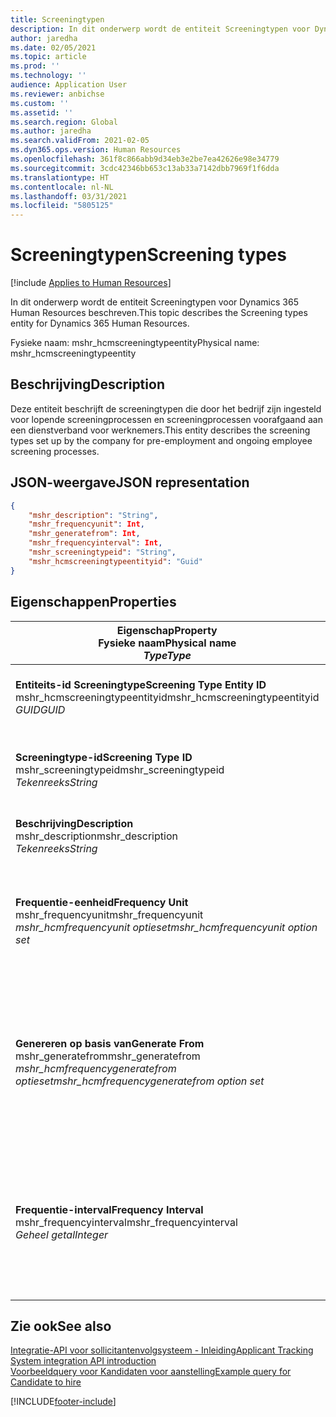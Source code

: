 ```yaml
---
title: Screeningtypen
description: In dit onderwerp wordt de entiteit Screeningtypen voor Dynamics 365 Human Resources beschreven.
author: jaredha
ms.date: 02/05/2021
ms.topic: article
ms.prod: ''
ms.technology: ''
audience: Application User
ms.reviewer: anbichse
ms.custom: ''
ms.assetid: ''
ms.search.region: Global
ms.author: jaredha
ms.search.validFrom: 2021-02-05
ms.dyn365.ops.version: Human Resources
ms.openlocfilehash: 361f8c866abb9d34eb3e2be7ea42626e98e34779
ms.sourcegitcommit: 3cdc42346bb653c13ab33a7142dbb7969f1f6dda
ms.translationtype: HT
ms.contentlocale: nl-NL
ms.lasthandoff: 03/31/2021
ms.locfileid: "5805125"
---
```

# <a name="screening-types"></a><span data-ttu-id="452ee-103">Screeningtypen</span><span class="sxs-lookup"><span data-stu-id="452ee-103">Screening types</span></span>

[!include [Applies to Human Resources](../includes/applies-to-hr.md)]

<span data-ttu-id="452ee-104">In dit onderwerp wordt de entiteit Screeningtypen voor Dynamics 365 Human Resources beschreven.</span><span class="sxs-lookup"><span data-stu-id="452ee-104">This topic describes the Screening types entity for Dynamics 365 Human Resources.</span></span>

<span data-ttu-id="452ee-105">Fysieke naam: mshr_hcmscreeningtypeentity</span><span class="sxs-lookup"><span data-stu-id="452ee-105">Physical name: mshr_hcmscreeningtypeentity</span></span>

## <a name="description"></a><span data-ttu-id="452ee-106">Beschrijving</span><span class="sxs-lookup"><span data-stu-id="452ee-106">Description</span></span>

<span data-ttu-id="452ee-107">Deze entiteit beschrijft de screeningtypen die door het bedrijf zijn ingesteld voor lopende screeningprocessen en screeningprocessen voorafgaand aan een dienstverband voor werknemers.</span><span class="sxs-lookup"><span data-stu-id="452ee-107">This entity describes the screening types set up by the company for pre-employment and ongoing employee screening processes.</span></span>

## <a name="json-representation"></a><span data-ttu-id="452ee-108">JSON-weergave</span><span class="sxs-lookup"><span data-stu-id="452ee-108">JSON representation</span></span>

```json
{
    "mshr_description": "String",
    "mshr_frequencyunit": Int,
    "mshr_generatefrom": Int,
    "mshr_frequencyinterval": Int,
    "mshr_screeningtypeid": "String",
    "mshr_hcmscreeningtypeentityid": "Guid"
}
```

## <a name="properties"></a><span data-ttu-id="452ee-109">Eigenschappen</span><span class="sxs-lookup"><span data-stu-id="452ee-109">Properties</span></span>

| <span data-ttu-id="452ee-110">Eigenschap</span><span class="sxs-lookup"><span data-stu-id="452ee-110">Property</span></span><br><span data-ttu-id="452ee-111">**Fysieke naam**</span><span class="sxs-lookup"><span data-stu-id="452ee-111">**Physical name**</span></span><br><span data-ttu-id="452ee-112">**_Type_**</span><span class="sxs-lookup"><span data-stu-id="452ee-112">**_Type_**</span></span> | <span data-ttu-id="452ee-113">Gebruiken</span><span class="sxs-lookup"><span data-stu-id="452ee-113">Use</span></span> | <span data-ttu-id="452ee-114">Beschrijving</span><span class="sxs-lookup"><span data-stu-id="452ee-114">Description</span></span> |
| --- | --- | --- |
| <span data-ttu-id="452ee-115">**Entiteits-id Screeningtype**</span><span class="sxs-lookup"><span data-stu-id="452ee-115">**Screening Type Entity ID**</span></span><br><span data-ttu-id="452ee-116">mshr_hcmscreeningtypeentityid</span><span class="sxs-lookup"><span data-stu-id="452ee-116">mshr_hcmscreeningtypeentityid</span></span><br><span data-ttu-id="452ee-117">*GUID*</span><span class="sxs-lookup"><span data-stu-id="452ee-117">*GUID*</span></span> | <span data-ttu-id="452ee-118">Alleen-lezen</span><span class="sxs-lookup"><span data-stu-id="452ee-118">Read-only</span></span><br><span data-ttu-id="452ee-119">Vereist</span><span class="sxs-lookup"><span data-stu-id="452ee-119">Required</span></span><br><span data-ttu-id="452ee-120">Door systeem gegenereerd</span><span class="sxs-lookup"><span data-stu-id="452ee-120">System-generated</span></span> | <span data-ttu-id="452ee-121">Unieke primaire id voor de screeningtyperecord.</span><span class="sxs-lookup"><span data-stu-id="452ee-121">Unique primary identifier for the screening type record.</span></span> |
| <span data-ttu-id="452ee-122">**Screeningtype-id**</span><span class="sxs-lookup"><span data-stu-id="452ee-122">**Screening Type ID**</span></span><br><span data-ttu-id="452ee-123">mshr_screeningtypeid</span><span class="sxs-lookup"><span data-stu-id="452ee-123">mshr_screeningtypeid</span></span><br><span data-ttu-id="452ee-124">*Tekenreeks*</span><span class="sxs-lookup"><span data-stu-id="452ee-124">*String*</span></span> | <span data-ttu-id="452ee-125">Lezen/schrijven</span><span class="sxs-lookup"><span data-stu-id="452ee-125">Read/write</span></span><br><span data-ttu-id="452ee-126">Vereist</span><span class="sxs-lookup"><span data-stu-id="452ee-126">Required</span></span> | <span data-ttu-id="452ee-127">Door de gebruiker gedefinieerde unieke primaire id voor het screeningtype.</span><span class="sxs-lookup"><span data-stu-id="452ee-127">User-defined unique identifier for the screening type.</span></span> |
| <span data-ttu-id="452ee-128">**Beschrijving**</span><span class="sxs-lookup"><span data-stu-id="452ee-128">**Description**</span></span><br><span data-ttu-id="452ee-129">mshr_description</span><span class="sxs-lookup"><span data-stu-id="452ee-129">mshr_description</span></span><br><span data-ttu-id="452ee-130">*Tekenreeks*</span><span class="sxs-lookup"><span data-stu-id="452ee-130">*String*</span></span> | <span data-ttu-id="452ee-131">Lezen/schrijven</span><span class="sxs-lookup"><span data-stu-id="452ee-131">Read/write</span></span><br><span data-ttu-id="452ee-132">Vereist</span><span class="sxs-lookup"><span data-stu-id="452ee-132">Required</span></span> | <span data-ttu-id="452ee-133">De omschrijving van het screeningtype.</span><span class="sxs-lookup"><span data-stu-id="452ee-133">The description of the screening type.</span></span> |
| <span data-ttu-id="452ee-134">**Frequentie-eenheid**</span><span class="sxs-lookup"><span data-stu-id="452ee-134">**Frequency Unit**</span></span><br><span data-ttu-id="452ee-135">mshr_frequencyunit</span><span class="sxs-lookup"><span data-stu-id="452ee-135">mshr_frequencyunit</span></span><br><span data-ttu-id="452ee-136">*mshr_hcmfrequencyunit optieset*</span><span class="sxs-lookup"><span data-stu-id="452ee-136">*mshr_hcmfrequencyunit option set*</span></span> | <span data-ttu-id="452ee-137">Lezen/schrijven</span><span class="sxs-lookup"><span data-stu-id="452ee-137">Read/write</span></span><br><span data-ttu-id="452ee-138">Vereist</span><span class="sxs-lookup"><span data-stu-id="452ee-138">Required</span></span> | <span data-ttu-id="452ee-139">Beschrijft de frequentie waarmee de screening moet worden uitgevoerd voor de toegewezen persoon.</span><span class="sxs-lookup"><span data-stu-id="452ee-139">Describes the frequency with which the screening must be completed for the assigned person.</span></span> |
| <span data-ttu-id="452ee-140">**Genereren op basis van**</span><span class="sxs-lookup"><span data-stu-id="452ee-140">**Generate From**</span></span><br><span data-ttu-id="452ee-141">mshr_generatefrom</span><span class="sxs-lookup"><span data-stu-id="452ee-141">mshr_generatefrom</span></span><br><span data-ttu-id="452ee-142">*mshr_hcmfrequencygeneratefrom optieset*</span><span class="sxs-lookup"><span data-stu-id="452ee-142">*mshr_hcmfrequencygeneratefrom option set*</span></span> | <span data-ttu-id="452ee-143">Lezen-schrijven</span><span class="sxs-lookup"><span data-stu-id="452ee-143">Read-write</span></span><br><span data-ttu-id="452ee-144">Vereist</span><span class="sxs-lookup"><span data-stu-id="452ee-144">Required</span></span> | <span data-ttu-id="452ee-145">Als de frequentiewaarde een andere waarde is dan 'Eenmalig', bepaalt de waarde GenerateFrom de datum waarop de volgende screeninggebeurtenis wordt berekend.</span><span class="sxs-lookup"><span data-stu-id="452ee-145">If the Frequency value is any value other than “One-time only”, the GenerateFrom value determines the date from which to calculate the next screening event.</span></span> |
| <span data-ttu-id="452ee-146">**Frequentie-interval**</span><span class="sxs-lookup"><span data-stu-id="452ee-146">**Frequency Interval**</span></span><br><span data-ttu-id="452ee-147">mshr_frequencyinterval</span><span class="sxs-lookup"><span data-stu-id="452ee-147">mshr_frequencyinterval</span></span><br><span data-ttu-id="452ee-148">*Geheel getal*</span><span class="sxs-lookup"><span data-stu-id="452ee-148">*Integer*</span></span> | <span data-ttu-id="452ee-149">Lezen-schrijven</span><span class="sxs-lookup"><span data-stu-id="452ee-149">Read-write</span></span><br><span data-ttu-id="452ee-150">Vereist</span><span class="sxs-lookup"><span data-stu-id="452ee-150">Required</span></span> | <span data-ttu-id="452ee-151">Als de waarde Frequentie een andere waarde is dan 'Eenmalig', moet u een interval definiëren voor de tijdseenheden tussen elke screeninggebeurtenis.</span><span class="sxs-lookup"><span data-stu-id="452ee-151">If the Frequency value is any value other than “One-time only”, you must define an interval for the units of time between each screening event.</span></span> |

## <a name="see-also"></a><span data-ttu-id="452ee-152">Zie ook</span><span class="sxs-lookup"><span data-stu-id="452ee-152">See also</span></span>

[<span data-ttu-id="452ee-153">Integratie-API voor sollicitantenvolgsysteem - Inleiding</span><span class="sxs-lookup"><span data-stu-id="452ee-153">Applicant Tracking System integration API introduction</span></span>](hr-admin-integration-ats-api-introduction.md)<br>
[<span data-ttu-id="452ee-154">Voorbeeldquery voor Kandidaten voor aanstelling</span><span class="sxs-lookup"><span data-stu-id="452ee-154">Example query for Candidate to hire</span></span>](hr-admin-integration-ats-api-candidate-to-hire-example-query.md)


[!INCLUDE[footer-include](../includes/footer-banner.md)]